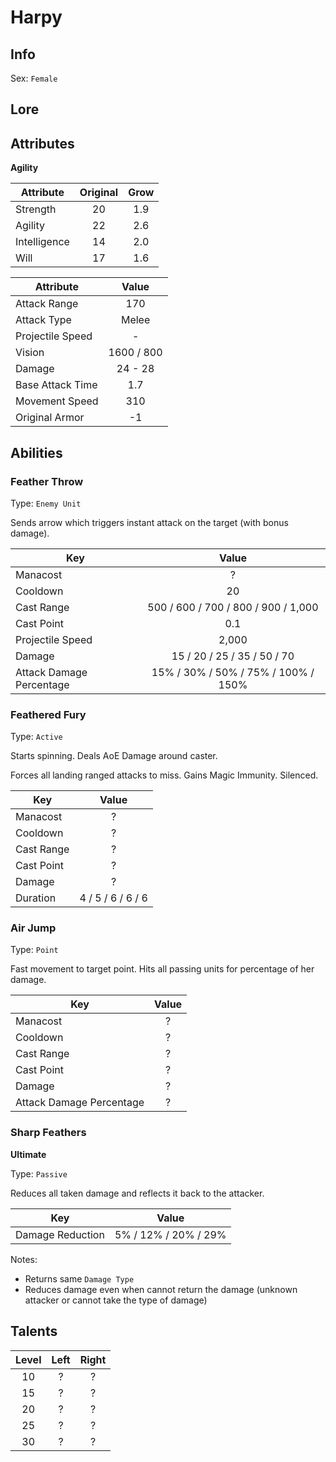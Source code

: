 # Harpy

## Info
Sex: `Female`



## Lore

## Attributes

**Agility**

|  Attribute   | Original | Grow |
|--------------|:--------:|:----:|
| Strength     |    20    | 1.9  |
| Agility      |    22    | 2.6  |
| Intelligence |    14    | 2.0  |
| Will         |    17    | 1.6  |


|    Attribute     |   Value    |
|------------------|:----------:|
| Attack Range     |    170     |
| Attack Type      |   Melee    |
| Projectile Speed |     -      |
| Vision           | 1600 / 800 |
| Damage           |  24 - 28   |
| Base Attack Time |    1.7     |
| Movement Speed   |    310     |
| Original Armor   |    -1      |

## Abilities

### Feather Throw

Type: `Enemy Unit`

Sends arrow which triggers instant attack on the target (with bonus damage).

| Key | Value |
|-----|:-----:|
| Manacost | ? |
| Cooldown | 20 |
| Cast Range | 500 / 600 / 700 / 800 / 900 / 1,000 |
| Cast Point | 0.1 |
| Projectile Speed | 2,000 |
| Damage | 15 / 20 / 25 / 35 / 50 / 70 |
| Attack Damage Percentage | 15% / 30% / 50% / 75% / 100% / 150% |

### Feathered Fury

Type: `Active`

Starts spinning.
Deals AoE Damage around caster.

Forces all landing ranged attacks to miss.
Gains Magic Immunity.
Silenced.

| Key | Value |
|-----|:-----:|
| Manacost | ? |
| Cooldown | ? |
| Cast Range | ? |
| Cast Point | ? |
| Damage | ? |
| Duration | 4 / 5 / 6 / 6 / 6 |

### Air Jump

Type: `Point`

Fast movement to target point.
Hits all passing units for percentage of her damage.

| Key | Value |
|-----|:-----:|
| Manacost | ? |
| Cooldown | ? |
| Cast Range | ? |
| Cast Point | ? |
| Damage | ? |
| Attack Damage Percentage | ? |

### Sharp Feathers
**__Ultimate__**

Type: `Passive`

Reduces all taken damage and reflects it back to the attacker.

| Key | Value |
|-----|:-----:|
| Damage Reduction | 5% / 12% / 20% / 29% |

Notes:
- Returns same `Damage Type`
- Reduces damage even when cannot return the damage (unknown attacker or cannot take the type of damage)

## Talents

| Level | Left | Right |
|:-----:|:----:|:-----:|
| 10 | ? | ? |
| 15 | ? | ? |
| 20 | ? | ? |
| 25 | ? | ? |
| 30 | ? | ? |
